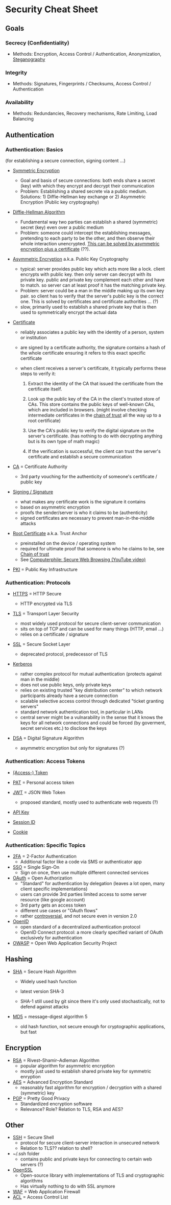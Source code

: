 # Security Cheat Sheet

## Goals

### Secrecy (Confidentiality)

* Methods: Encryption, Access Control / Authentication, Anonymization, [Steganography](https://en.wikipedia.org/wiki/Steganography)

### Integrity

* Methods: Signatures, Fingerprints / Checksums, Access Control / Authentication

### Availability

* Methods: Redundancies, Recovery mechanisms, Rate Limiting, Load Balancing

## Authentication

### Authentication: Basics

(for establishing a secure connection, signing content ...)

* [Symmetric Encryption](https://en.wikipedia.org/wiki/Symmetric-key_algorithm)

    * Goal and basis of secure connections: both ends share a secret (key) with which they encrypt and decrypt their communication
    * Problem: Establishing a shared secrete via a public medium. Solutions: 1) Diffie-Hellman key exchange or 2) Asymmetric Encryption (Public key cryptography)

* [Diffie-Hellman Algorithm](https://en.wikipedia.org/wiki/Diffie–Hellman_key_exchange)

    * Fundamental way two parties can establish a shared (symmetric) secret (key) even over a public medium
    * Problem: someone could intercept the establishing messages, pretending to each party to be the other, and then observe their whole interaction unencrypted. [This can be solved by asymmetric encryption plus a certificate](https://www.youtube.com/watch?v=vsXMMT2CqqE) (??).

* [Asymmetric Encryption](https://en.wikipedia.org/wiki/Public-key_cryptography) a.k.a. Public Key Cryptography

    * typical: server provides public key which acts more like a lock. client encrypts with public key. then only server can decrypt with its private key. public and private key complement each other and have to match. so server can at least proof it has the matching private key.
    * Problem: server could be a man in the middle making up its own key pair. so client has to verify that the server's public key is the correct one. This is solved by certificates and certificate authorities ... (?)
    * slow, primarily used to establish a shared private key that is then used to symmetrically encrypt the actual data

* [Certificate](https://en.wikipedia.org/wiki/Public_key_certificate)

    * reliably associates a public key with the identity of a person, system or institution

    * are signed by a certificate authority, the signature contains a hash of the whole certificate ensuring it refers to this exact specific certificate

    * when client receives a server's certificate, it typically performs these steps to verify it:

        1.	Extract the identity of the CA that issued the certificate from the certificate itself.

        2.	Look up the public key of the CA in the client's trusted store of CAs. This store contains the public keys of well-known CAs, which are included in browsers. (might involve checking intermediate certificates in the [chain of trust](https://en.wikipedia.org/wiki/Chain_of_trust) all the way up to a root certificate)
        3.	Use the CA's public key to verify the digital signature on the server's certificate. (has nothing to do with decrypting anything but is its own type of math magic)
        4.	If the verification is successful, the client can trust the server's certificate and establish a secure communication

* [CA](https://en.wikipedia.org/wiki/Certificate_authority) = Certificate Authority
    * 3rd party vouching for the authenticity of someone's certificate / public key
    
* [Signing / Signature](https://en.wikipedia.org/wiki/Digital_signature)
    * what makes any certificate work is the signature it contains
    * based on asymmetric encryption
    * proofs the sender/server is who it claims to be (authenticity)
    * signed certificates are necessary to prevent man-in-the-middle attacks
    
* [Root Certificate](https://en.wikipedia.org/wiki/Root_certificate) a.k.a. Trust Anchor
    * preinstalled on the device / operating system
    * required for ultimate proof that someone is who he claims to be, see [Chain of trust](https://en.wikipedia.org/wiki/Chain_of_trust)
    * See [Computerphile: Secure Web Browsing (YouTube video)](https://www.youtube.com/watch?v=E_wX40fQwEA)
    
* [PKI](https://en.wikipedia.org/wiki/Public_key_infrastructure) = Public Key Infrastructure

### Authentication: Protocols

* [HTTPS](https://en.wikipedia.org/wiki/HTTPS) = HTTP Secure
    * HTTP encrypted via TLS
    
* [TLS](https://en.wikipedia.org/wiki/Transport_Layer_Security) = Transport Layer Security
    * most widely used protocol for secure client-server communication
    * sits on top of TCP and can be used for many things (HTTP, email ...)
    * relies on a certificate / signature
    
* [SSL](https://en.wikipedia.org/wiki/Transport_Layer_Security#SSL_1.0,_2.0,_and_3.0) = Secure Socket Layer

    * deprecated protocol, predecessor of TLS

* [Kerberos](https://en.wikipedia.org/wiki/Kerberos_(protocol))

    * rather complex protocol for mutual authentication (protects against man in the middle)
    * does not use public keys, only private keys
    * relies on existing trusted "key distribution center" to which network participants already have a secure connection
    * scalable selective access control through dedicated "ticket granting servers"
    * standard network authentication tool, in particular in LANs
    * central server might be a vulnarability in the sense that it knows the keys for all network connections and could be forced (by goverment, secret services etc.) to disclose the keys

* [DSA](https://en.wikipedia.org/wiki/Digital_Signature_Algorithm) = Digital Signature Algorithm

    * asymmetric encryption but only for signatures (?)

### Authentication: Access Tokens

* [(Access-) Token](https://en.wikipedia.org/wiki/Access_token)

* [PAT](https://en.wikipedia.org/wiki/Personal_access_token) = Personal access token

* [JWT](https://en.wikipedia.org/wiki/JSON_Web_Token) = JSON Web Token
  * proposed standard, mostly used to authenticate web requests (?)
* [API Key](https://en.wikipedia.org/wiki/API_key)
* [Session ID](https://en.wikipedia.org/wiki/Session_ID)
* [Cookie](https://en.wikipedia.org/wiki/HTTP_cookie)

### Authentication: Specific Topics

* [2FA](https://en.wikipedia.org/wiki/Multi-factor_authentication) = 2-Factor Authentication
    * Additional factor like a code via SMS or authenticator app
* [SSO](https://en.wikipedia.org/wiki/Single_sign-on) = Single Sign-On
    * Sign on once, then use multiple different connected services
* [OAuth](https://en.wikipedia.org/wiki/OAuth) = Open Authorization
    * "Standard" for authentication by delegation (leaves a lot open, many client specific implementations)
    * users can provide 3rd parties limited access to some server resource (like google account)
    * 3rd party gets an access token
    * different use cases or "OAuth flows"
    * rather [controversial](https://en.wikipedia.org/wiki/OAuth#Controversy), and not secure even in version 2.0
* [OpenID](https://en.wikipedia.org/wiki/OpenID)
    * open standard of a decentralized authentication protocol
    * OpenID Connect protocol: a more clearly specified variant of OAuth exclusively for authentication
* [OWASP](https://en.wikipedia.org/wiki/OWASP) = Open Web Application Security Project

## Hashing

* [SHA](https://en.wikipedia.org/wiki/Secure_Hash_Algorithms) = Secure Hash Algorithm
    * Widely used hash function
    
    * latest version SHA-3
    
    * SHA-1 still used by git since there it's only used stochastically, not to defend against attacks
    
* [MD5](https://en.wikipedia.org/wiki/MD5) = message-digest algorithm 5

    * old hash function, not secure enough for cryptographic applications, but fast

## Encryption

* [RSA](https://en.wikipedia.org/wiki/RSA_(cryptosystem)) = Rivest–Shamir–Adleman Algorithm
    * popular algorithm for asymmetric encryption
    * mostly just used to establish shared private key for symmetric enryption
* [AES](https://en.wikipedia.org/wiki/Advanced_Encryption_Standard) = Advanced Encryption Standard
    * reasonably fast algorithm for encryption / decryption with a shared (symmetric) key
* [PGP](https://en.wikipedia.org/wiki/Pretty_Good_Privacy) = Pretty Good Privacy
    * Standardized encryption software
    * Relevance? Role? Relation to TLS, RSA and AES?

## Other

* [SSH](https://en.wikipedia.org/wiki/Secure_Shell) = Secure Shell
    * protocol for secure client-server interaction in unsecured network
    * Relation to TLS?? relation to shell?
* ~/.ssh folder
    * contains public and private keys for connecting to certain web servers (?)
* [OpenSSL](https://en.wikipedia.org/wiki/OpenSSL)
    * Open-source library with implementations of TLS and cryptographic algorithms
    * Has virtually nothing to do with SSL anymore
* [WAF](https://en.wikipedia.org/wiki/Web_application_firewall) = Web Application Firewall
* [ACL](https://en.wikipedia.org/wiki/Access-control_list) = Access Control List